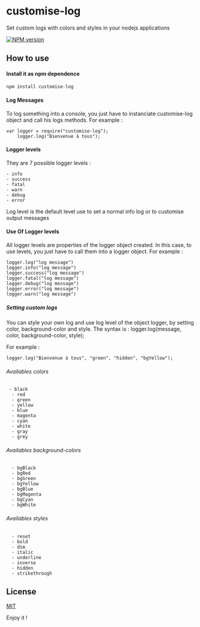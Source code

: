 # customise-log
Set custom logs with colors and styles in your nodejs applications

[![NPM version](https://img.shields.io/npm/v/customise-log.svg)](https://www.npmjs.com/package/customise-log)

## How to use

#### Install it as npm dependence

```bash
npm install customise-log
```

#### Log Messages
To log something into a console, you just have to instanciate customise-log object and call his logs methods.
For example :

	var logger = require("customise-log");            			
		logger.log("Bienvenue à tous");

#### Logger levels
They are 7 possible logger levels : 

	- info
	- success
	- fatal
	- warn
	- debug
	- error

Log level is the default level use to set a normal info log or to customise output messages
 
#### Use Of Logger levels
All logger levels are properties of the logger object created.
In this case, to use levels, you just have to call them into a logger object.
For example :
	
	logger.log("log message")
	logger.info("log message")
	logger.success("log message")
	logger.fatal("log message")
	logger.debug("log message")
	logger.error("log message")
	logger.warn("log message")

##### Setting custom logs
You can style your own log and use log level of the object logger, by setting color, background-color and style.
The syntax is :
	logger.log(message, color, background-color, style);

For example :

	logger.log("Bienvenue à tous", "green", "hidden", "bgYellow");


###### Availables colors
	
	 - black
	  - red
	  - green
	  - yellow
	  - blue
	  - magenta
	  - cyan
	  - white
	  - gray
	  - grey

###### Availables background-colors

	  - bgBlack
	  - bgRed
	  - bgGreen
	  - bgYellow
	  - bgBlue
	  - bgMagenta
	  - bgCyan
	  - bgWhite

###### Availables styles

	  - reset
	  - bold
	  - dim
	  - italic
	  - underline
	  - inverse
	  - hidden
	  - strikethrough

## License

[MIT](LICENSE)


Enjoy it !